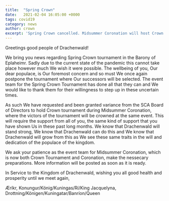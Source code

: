 ```yaml
---
title:  "Spring Crown"
date:   2021-02-04 16:05:00 +0000
tags: covid19
category: news
author: crown 
excerpt: 'Spring Crown cancelled. Midsummer Coronation will host Crown and Coronation'
---
```


Greetings good people of Drachenwald!

We bring you news regarding Spring Crown tournament in the Barony of Eplaheimr. Sadly due to the current state of the pandemic this cannot take place however much We wish it were possible. The wellbeing of you, Our dear populace, is Our foremost concern and so must We once again postpone the tournament where Our successors will be selected. The event team for the Spring Crown Tournament has done all that they can and We would like to thank them for their willingness to step up in these uncertain times.

As such We have requested and been granted variance from the SCA Board of Directors to hold Crown tournament during Midsummer Coronation, where the victors of the tournament will be crowned at the same event. This will require the support from all of you, the same kind of support that you have shown Us in these past long months. We know that Drachenwald will stand strong, We know that Drachenwald can do this and We know that Drachenwald will grow from this as We see these same traits in the will and dedication of the populace of the kingdom.

We ask your patience as the event team for Midsummer Coronation, which is now both Crown Tournament and Coronation, make the nessecary preparations. More information will be posted as soon as it is ready.

In Service to the Kingdom of Drachenwald, wishing you all good health and prosperity until we meet again,

Æríkr, Konungur/König/Kuningas/Rí/King
Jacquelyna, Drottning/Königen/Kuningatar/Banríon/Queen